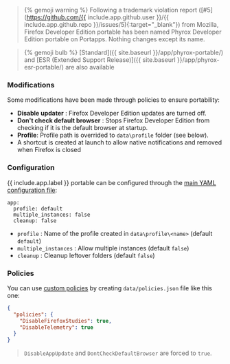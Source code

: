 > {% gemoji warning %} Following a trademark violation report ([#5](https://github.com/{{ include.app.github.user }}/{{ include.app.github.repo }}/issues/5){:target="_blank"}) from Mozilla, Firefox Developer Edition portable has been named Phyrox Developer Edition portable on Portapps. Nothing changes except its name.

> {% gemoji bulb %} [Standard]({{ site.baseurl }}/app/phyrox-portable/) and [ESR (Extended Support Release)]({{ site.baseurl }}/app/phyrox-esr-portable/) are also available

### Modifications

Some modifications have been made through policies to ensure portability:

* **Disable updater** : Firefox Developer Edition updates are turned off.
* **Don't check default browser** : Stops Firefox Developer Edition from checking if it is the default browser at startup.
* **Profile**: Profile path is overrided to `data\profile` folder (see below).
* A shortcut is created at launch to allow native notifications and removed when Firefox is closed

### Configuration

{{ include.app.label }} portable can be configured through the [main YAML configuration file](/doc/configuration/):

<div class="language-yml highlighter-rouge"><div class="highlight"><pre class="highlight"><code>app:
  profile: default
  multiple_instances: false
  cleanup: false
</code></pre></div></div>

* `profile` : Name of the profile created in `data\profile\<name>` (default `default`)
* `multiple_instances` : Allow multiple instances (default `false`)
* `cleanup` : Cleanup leftover folders (default `false`)

### Policies

You can use [custom policies](https://support.mozilla.org/en-US/kb/customizing-firefox-using-policiesjson) by creating `data/policies.json` file like this one:

```json
{
  "policies": {
    "DisableFirefoxStudies": true,
    "DisableTelemetry": true
  }
}
```

> `DisableAppUpdate` and `DontCheckDefaultBrowser` are forced to `true`.
